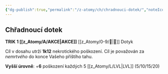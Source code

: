 ```yaml
---
{"dg-publish":true,"permalink":"/z-atomy/ch/chradnouci-dotek/","noteIcon":""}
---
```


## Chřadnoucí dotek
**TRIK**
**1 [[z_Atomy/A/AKCE\|AKCE]]**
[[z_Atomy/0-9/👊\|👊]] Dotyk

Cíl v dosahu utrží **1k12** nekrotického poškození. 
Cíl je považován za *nemrtvého* do konce Vašeho příštího tahu.

**Vyšší úrovně**: +**6** poškození každých 5 [[z_Atomy/L/LVL\|LVL]] (5/10/15/20)
